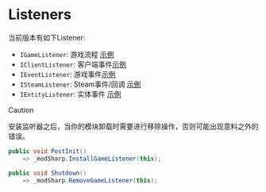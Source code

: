 # Listeners

当前版本有如下Listener:

- `IGameListener`: 游戏流程 [示例](../examples/game-listener.md)
- `IClientListener`: 客户端事件[示例](../examples/client-listener.md)
- `IEventListener`: 游戏事件[示例](../examples/event-listener.md)
- `ISteamListener`: Steam事件/回调 [示例](../examples/steam-listener.md)
- `IEntityListener`: 实体事件 [示例](../examples/entity-listener.md)

> [!Caution]
> 安装监听器之后，当你的模块卸载时需要进行移除操作，否则可能出现意料之外的错误。

```c#
public void PostInit()
    => _modSharp.InstallGameListener(this);

public void Shutdown()
    => _modSharp.RemoveGameListener(this);
```

